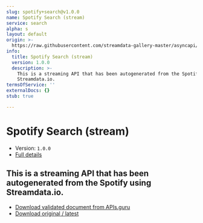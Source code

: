 ```yaml
---
slug: spotify+search@v1.0.0
name: Spotify Search (stream)
service: search
alpha: s
layout: default
origin: >-
  https://raw.githubusercontent.com/streamdata-gallery-master/asyncapi/master/_listings/spotify/spotify-search-stream-async.md
info:
  title: Spotify Search (stream)
  version: 1.0.0
  description: >-
    This is a streaming API that has been autogenerated from the Spotify using
    Streamdata.io.
termsOfService: ''
externalDocs: {}
stub: true

---
```

# Spotify Search (stream)

* Version: `1.0.0`
* [Full details](../html/spotify+search@v1.0.0.html)



## This is a streaming API that has been autogenerated from the Spotify using Streamdata.io.



* [Download validated document from APIs.guru](https://raw.githubusercontent.com/APIs-guru/asyncapi-directory/master/docs/APIs/spotify%2Bsearch%40v1.0.0.yaml)
* [Download original / latest](https://raw.githubusercontent.com/streamdata-gallery-master/asyncapi/master/_listings/spotify/spotify-search-stream-async.md)

<script type="application/ld+json">
{
  "@context": "http://schema.org/",
  "@type": "WebAPI",
  "description": "This is a streaming API that has been autogenerated from the Spotify using Streamdata.io.",
  "documentation": "",

  "name": "Spotify Search (stream)"
}
</script>
